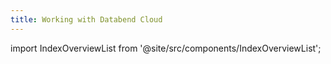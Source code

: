 ```yaml
---
title: Working with Databend Cloud
---
```


import IndexOverviewList from '@site/src/components/IndexOverviewList';

<IndexOverviewList />

